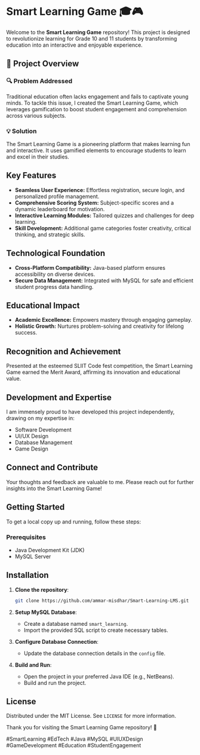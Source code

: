 
# Smart Learning Game 🎓🎮

Welcome to the **Smart Learning Game** repository! This project is designed to revolutionize learning for Grade 10 and 11 students
by transforming education into an interactive and enjoyable experience.

## 🎉 Project Overview

### 🔍 Problem Addressed
Traditional education often lacks engagement and fails to captivate young minds.
To tackle this issue, I created the Smart Learning Game, which leverages gamification to boost student engagement and comprehension across various subjects.

### 💡 Solution
The Smart Learning Game is a pioneering platform that makes learning fun and interactive.
It uses gamified elements to encourage students to learn and excel in their studies.

## Key Features
- **Seamless User Experience:** Effortless registration, secure login, and personalized profile management.
- **Comprehensive Scoring System:** Subject-specific scores and a dynamic leaderboard for motivation.
- **Interactive Learning Modules:** Tailored quizzes and challenges for deep learning.
- **Skill Development:** Additional game categories foster creativity, critical thinking, and strategic skills.

## Technological Foundation
- **Cross-Platform Compatibility:** Java-based platform ensures accessibility on diverse devices.
- **Secure Data Management:** Integrated with MySQL for safe and efficient student progress data handling.

## Educational Impact
- **Academic Excellence:** Empowers mastery through engaging gameplay.
- **Holistic Growth:** Nurtures problem-solving and creativity for lifelong success.

## Recognition and Achievement
Presented at the esteemed SLIIT Code fest competition, the Smart Learning Game earned the Merit Award, affirming its innovation and educational value.

## Development and Expertise
I am immensely proud to have developed this project independently, drawing on my expertise in:
- Software Development
- UI/UX Design
- Database Management
- Game Design

## Connect and Contribute
Your thoughts and feedback are valuable to me. Please reach out for further insights into the Smart Learning Game!

## Getting Started
To get a local copy up and running, follow these steps:

### Prerequisites
- Java Development Kit (JDK)
- MySQL Server

## Installation

1. **Clone the repository**:
   ```bash
   git clone https://github.com/ammar-misdhar/Smart-Learning-LMS.git
   ```

2. **Setup MySQL Database**:
   - Create a database named `smart_learning`.
   - Import the provided SQL script to create necessary tables.

3. **Configure Database Connection**:
   - Update the database connection details in the `config` file.

4. **Build and Run**:
   - Open the project in your preferred Java IDE (e.g., NetBeans).
   - Build and run the project.

## License
Distributed under the MIT License. See `LICENSE` for more information.


Thank you for visiting the Smart Learning Game repository! 🙌

#SmartLearning #EdTech #Java #MySQL #UIUXDesign #GameDevelopment #Education #StudentEngagement
```
